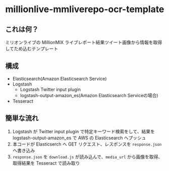 # millionlive-mmliverepo-ocr-template

## これは何？

ミリオンライブの MillionMIX ライブレポート結果ツイート画像から情報を取得してため込むテンプレート

## 構成

- Elasticsearch(Amazon Elasticsearch Service)
- Logstash
  - Logstash Twitter input plugin
  - logstash-output-amazon_es(Amazon Elasticsearch Serviceの場合)
- Tesseract

## 簡単な流れ

1. Logstash が Twitter input plugin で特定キーワード検索をして、結果を logstash-output-amazon_es で AWS の Elasticsearch へプッシュ
2. 本コードが Elasticserch へ GET リクエスト、レスポンスを `response.json` へ書き込み
3. `response.json` を `download.js` が読み込んで、`media_url` から画像を取得、取得結果を Tesseract で読み取り
